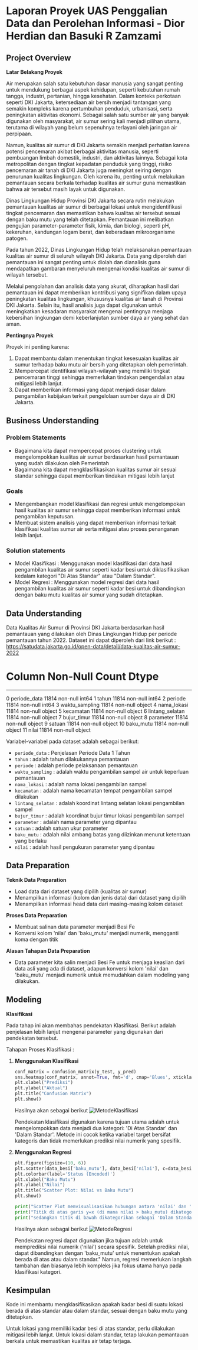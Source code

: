 # Laporan Proyek UAS Penggalian Data dan Perolehan Informasi - Dior Herdian dan Basuki R Zamzami

## Project Overview

**Latar Belakang Proyek**

Air merupakan salah satu kebutuhan dasar manusia yang sangat penting untuk mendukung berbagai aspek kehidupan, seperti kebutuhan rumah tangga, industri, pertanian, hingga kesehatan. Dalam konteks perkotaan seperti DKI Jakarta, ketersediaan air bersih menjadi tantangan yang semakin kompleks karena pertumbuhan penduduk, urbanisasi, serta peningkatan aktivitas ekonomi. Sebagai salah satu sumber air yang banyak digunakan oleh masyarakat, air sumur sering kali menjadi pilihan utama, terutama di wilayah yang belum sepenuhnya terlayani oleh jaringan air perpipaan.

Namun, kualitas air sumur di DKI Jakarta semakin menjadi perhatian karena potensi pencemaran akibat berbagai aktivitas manusia, seperti pembuangan limbah domestik, industri, dan aktivitas lainnya. Sebagai kota metropolitan dengan tingkat kepadatan penduduk yang tinggi, risiko pencemaran air tanah di DKI Jakarta juga meningkat seiring dengan penurunan kualitas lingkungan. Oleh karena itu, penting untuk melakukan pemantauan secara berkala terhadap kualitas air sumur guna memastikan bahwa air tersebut masih layak untuk digunakan.

Dinas Lingkungan Hidup Provinsi DKI Jakarta secara rutin melakukan pemantauan kualitas air sumur di berbagai lokasi untuk mengidentifikasi tingkat pencemaran dan memastikan bahwa kualitas air tersebut sesuai dengan baku mutu yang telah ditetapkan. Pemantauan ini melibatkan pengujian parameter-parameter fisik, kimia, dan biologi, seperti pH, kekeruhan, kandungan logam berat, dan keberadaan mikroorganisme patogen.

Pada tahun 2022, Dinas Lingkungan Hidup telah melaksanakan pemantauan kualitas air sumur di seluruh wilayah DKI Jakarta. Data yang diperoleh dari pemantauan ini sangat penting untuk diolah dan dianalisis guna mendapatkan gambaran menyeluruh mengenai kondisi kualitas air sumur di wilayah tersebut.

Melalui pengolahan dan analisis data yang akurat, diharapkan hasil dari pemantauan ini dapat memberikan kontribusi yang signifikan dalam upaya peningkatan kualitas lingkungan, khususnya kualitas air tanah di Provinsi DKI Jakarta. Selain itu, hasil analisis juga dapat digunakan untuk meningkatkan kesadaran masyarakat mengenai pentingnya menjaga kebersihan lingkungan demi keberlanjutan sumber daya air yang sehat dan aman.

**Pentingnya Proyek**

Proyek ini penting karena:

1. Dapat membantu dalam menentukan tingkat kesesuaian kualitas air sumur terhadap baku mutu air bersih yang ditetapkan oleh pemerintah.
2. Mempercepat identifikasi wilayah-wilayah yang memiliki tingkat pencemaran tinggi sehingga memerlukan tindakan pengendalian atau mitigasi lebih lanjut.
3. Dapat memberikan informasi yang dapat menjadi dasar dalam pengambilan kebijakan terkait pengelolaan sumber daya air di DKI Jakarta.

## Business Understanding

### Problem Statements

- Bagaimana kita dapat mempercepat proses clustering untuk mengelompokkan kualitas air sumur berdasarkan hasil pemantauan yang sudah dilakukan oleh Pemerintah
- Bagaimana kita dapat mengklasifikasikan kualitas sumur air sesuai standar sehingga dapat memberikan tindakan mitigasi lebih lanjut

### Goals

- Mengembangkan model klasifikasi dan regresi untuk mengelompokan hasil kualitas air sumur sehingga dapat memberikan informasi untuk pengambilan keputusan.
- Membuat sistem analisis yang dapat memberikan informasi terkait klasifikasi kualitas sumur air serta mitigasi atau proses penanganan lebih lanjut.

### Solution statements

- Model Klasifikasi : Menggunakan model klasifikasi dari data hasil pengambilan kualitas air sumur seperti kadar besi untuk diklasifikasikan kedalam kategori "Di Atas Standar" atau "Dalam Standar".
- Model Regresi : Menggunakan model regresi dari data hasil pengambilan kualitas air sumur seperti kadar besi untuk dibandingkan dengan baku mutu kualitas air sumur yang sudah ditetapkan.
  
## Data Understanding

Data Kualitas Air Sumur di Provinsi DKI Jakarta berdasarkan hasil pemantauan yang dilakukan oleh Dinas Lingkungan Hidup per periode pemantauan tahun 2022. Dataset ini dapat diperoleh dari link berikut : https://satudata.jakarta.go.id/open-data/detail/data-kualitas-air-sumur-2022

 #   Column           Non-Null Count  Dtype 
---  ------           --------------  ----- 
 0   periode_data     11814 non-null  int64 
 1   tahun            11814 non-null  int64 
 2   periode          11814 non-null  int64 
 3   waktu_sampling   11814 non-null  object
 4   nama_lokasi      11814 non-null  object
 5   kecamatan        11814 non-null  object
 6   lintang_selatan  11814 non-null  object
 7   bujur_timur      11814 non-null  object
 8   parameter        11814 non-null  object
 9   satuan           11814 non-null  object
 10  baku_mutu        11814 non-null  object
 11  nilai            11814 non-null  object

Variabel-variabel pada dataset adalah sebagai berikut:
- `periode_data` : Penjelasan Periode Data 1 Tahun
- `tahun` : adalah tahun dilakukannya pemantauan
- `periode` : adalah periode pelaksanaan pemantauan
- `waktu_sampling` : adalah waktu pengambilan sampel air untuk keperluan pemantauan
- `nama_lokasi` : adalah nama lokasi pengambilan sampel
- `kecamatan` : adalah nama kecamatan tempat pengambilan sampel dilakukan
- `lintang_selatan` : adalah koordinat lintang selatan lokasi pengambilan sampel
- `bujur_timur` : adalah koordinat bujur timur lokasi pengambilan sampel
- `parameter` : adalah nama parameter yang dipantau
- `satuan` : adalah satuan ukur parameter
- `baku_mutu` : adalah nilai ambang batas yang diizinkan menurut ketentuan yang berlaku
- `nilai` : adalah hasil pengukuran parameter yang dipantau

## Data Preparation

**Teknik Data Preparation**

- Load data dari dataset yang dipilih (kualitas air sumur)
- Menampilkan informasi (kolom dan jenis data) dari dataset yang dipilih
- Menampilkan informasi head data dari masing-masing kolom dataset

**Proses Data Preparation**

- Membuat salinan data parameter menjadi Besi Fe
- Konversi kolom 'nilai' dan 'baku_mutu' menjadi numerik, mengganti koma dengan titik

**Alasan Tahapan Data Preparation**

- Data parameter kita salin menjadi Besi Fe untuk menjaga keaslian dari data asli yang ada di dataset, adapun konversi kolom 'nilai' dan 'baku_mutu' menjadi numerik untuk memudahkan dalam modeling yang dilakukan.

## Modeling

**Klasifikasi**

Pada tahap ini akan membahas pendekatan Klasifikasi. Berikut adalah penjelasan lebih lanjut mengenai parameter yang digunakan dari pendekatan tersebut.

Tahapan Proses Klasifikasi :

1. **Menggunakan Klasifikasi**

    ```python
   conf_matrix = confusion_matrix(y_test, y_pred)
    sns.heatmap(conf_matrix, annot=True, fmt='d', cmap='Blues', xticklabels=label_encoders['status'].classes_, yticklabels=label_encoders['status'].classes_)
    plt.xlabel("Prediksi")
    plt.ylabel("Aktual")
    plt.title("Confusion Matrix")
    plt.show()
    ```

    Hasilnya akan sebagai berikut
    ![MetodeKlasifikasi](https://github.com/basukizamzami/kualitas-sumur-air/blob/main/images/MetodeKlasifikasi.png)

   Pendekatan klasifikasi digunakan karena tujuan utama adalah untuk mengelompokkan data menjadi dua kategori: 'Di Atas Standar' dan 'Dalam Standar'. Metode ini cocok ketika variabel target bersifat kategoris dan tidak memerlukan prediksi nilai numerik yang spesifik.

3. **Menggunakan Regresi**

    ```python
    plt.figure(figsize=(10, 6))
    plt.scatter(data_besi['baku_mutu'], data_besi['nilai'], c=data_besi['status'], cmap='coolwarm', alpha=0.7)
    plt.colorbar(label='Status (Encoded)')
    plt.xlabel("Baku Mutu")
    plt.ylabel("Nilai")
    plt.title("Scatter Plot: Nilai vs Baku Mutu")
    plt.show()

    print("Scatter Plot memvisualisasikan hubungan antara 'nilai' dan 'baku_mutu'.")
    print("Titik di atas garis y=x (di mana nilai > baku_mutu) dikategorikan sebagai 'Di Atas Standar',")
    print("sedangkan titik di bawah dikategorikan sebagai 'Dalam Standar'.")
    ```

   Hasilnya akan sebagai berikut
    ![MetodeRegresi](https://github.com/basukizamzami/kualitas-sumur-air/blob/main/images/MetodeRegresi.png)


   Pendekatan regresi dapat digunakan jika tujuan adalah untuk memprediksi nilai numerik ('nilai') secara spesifik. Setelah prediksi nilai, dapat dibandingkan dengan 'baku_mutu' untuk menentukan apakah berada di atas atau dalam standar." Namun, regresi memerlukan langkah tambahan dan biasanya lebih kompleks jika fokus utama hanya pada klasifikasi kategori.

## Kesimpulan

Kode ini membantu mengklasifikasikan apakah kadar besi di suatu lokasi berada di atas standar atau dalam standar, sesuai dengan baku mutu yang ditetapkan.

Untuk lokasi yang memiliki kadar besi di atas standar, perlu dilakukan mitigasi lebih lanjut.
Untuk lokasi dalam standar, tetap lakukan pemantauan berkala untuk memastikan kualitas air tetap terjaga.
